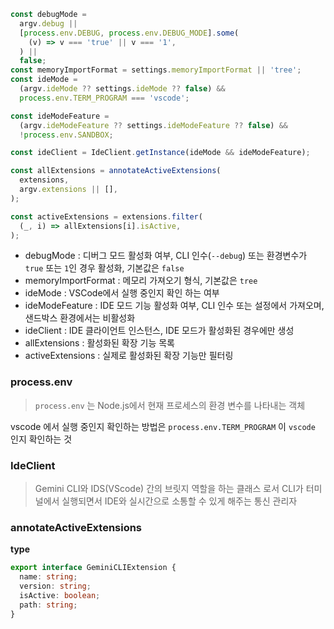 ```typescript
const debugMode =
  argv.debug ||
  [process.env.DEBUG, process.env.DEBUG_MODE].some(
    (v) => v === 'true' || v === '1',
  ) ||
  false;
const memoryImportFormat = settings.memoryImportFormat || 'tree';
const ideMode =
  (argv.ideMode ?? settings.ideMode ?? false) &&
  process.env.TERM_PROGRAM === 'vscode';

const ideModeFeature =
  (argv.ideModeFeature ?? settings.ideModeFeature ?? false) &&
  !process.env.SANDBOX;

const ideClient = IdeClient.getInstance(ideMode && ideModeFeature);

const allExtensions = annotateActiveExtensions(
  extensions,
  argv.extensions || [],
);

const activeExtensions = extensions.filter(
  (_, i) => allExtensions[i].isActive,
);
```

* debugMode : 디버그 모드 활성화 여부, CLI 인수(`--debug`) 또는 환경변수가 `true` 또는 `1`인 경우 활성화, 기본값은 `false`
* memoryImportFormat : 메모리 가져오기 형식, 기본값은 `tree`
* ideMode : VSCode에서 실행 중인지 확인 하는 여부
* ideModeFeature : IDE 모드 기능 활성화 여부, CLI 인수 또는 설정에서 가져오며, 샌드박스 환경에서는 비활성화
* ideClient : IDE 클라이언트 인스턴스, IDE 모드가 활성화된 경우에만 생성
* allExtensions : 활성화된 확장 기능 목록
* activeExtensions : 실제로 활성화된 확장 기능만 필터링

### process.env

> `process.env` 는 Node.js에서 현재 프로세스의 환경 변수를 나타내는 객체

vscode 에서 실행 중인지 확인하는 방법은 `process.env.TERM_PROGRAM` 이 `vscode` 인지 확인하는 것

### IdeClient

> Gemini CLI와 IDS(VScode) 간의 브릿지 역할을 하는 클래스 로서 CLI가 터미널에서 실행되면서 IDE와 실시간으로 소통할 수 있게 해주는 통신 관리자

### annotateActiveExtensions

**type**

```typescript
export interface GeminiCLIExtension {
  name: string;
  version: string;
  isActive: boolean;
  path: string;
}
